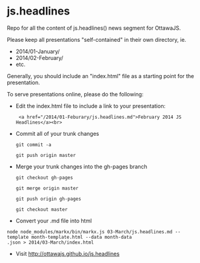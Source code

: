 js.headlines
============

Repo for all the content of js.headlines() news segment for OttawaJS.

Please keep all presentations "self-contained" in their own directory, ie.
  * 2014/01-January/
  * 2014/02-February/
  * etc.

Generally, you should include an "index.html" file as a starting point for the presentation.

To serve presentations online, please do the following:
  * Edit the index.html file to include a link to your presentation:
    ```
     <a href="/2014/01-Feburary/js.headlines.md">February 2014 JS Headlines</a><br>
    ```
  * Commit all of your trunk changes
    ```
    git commit -a

    git push origin master
    ```
  * Merge your trunk changes into the gh-pages branch
    ```
    git checkout gh-pages

    git merge origin master

    git push origin gh-pages

    git checkout master

    ```
  * Convert your .md file into html
  ```
  node node_modules/markx/bin/markx.js 03-March/js.headlines.md --template month-template.html --data month-data
.json > 2014/03-March/index.html
```
  * Visit http://ottawajs.github.io/js.headlines

